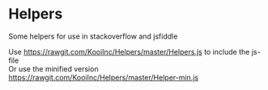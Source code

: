 Helpers
=======

Some helpers for use in stackoverflow and jsfiddle

Use https://rawgit.com/KooiInc/Helpers/master/Helpers.js to include the js-file  
Or use the minified version https://rawgit.com/KooiInc/Helpers/master/Helper-min.js
